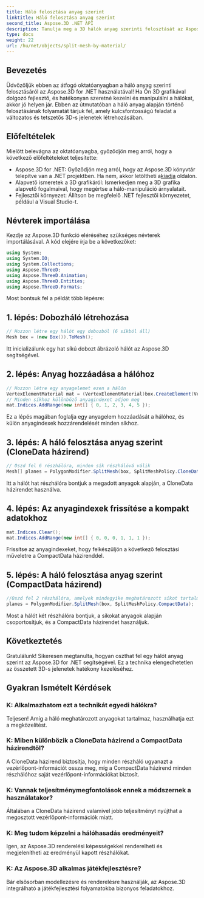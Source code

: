 ```yaml
---
title: Háló felosztása anyag szerint
linktitle: Háló felosztása anyag szerint
second_title: Aspose.3D .NET API
description: Tanulja meg a 3D hálók anyag szerinti felosztását az Aspose.3D for .NET segítségével. Javítsa a helyszínszervezést és a hatékonyságot. Lépésről lépésre útmutató fejlesztőknek.
type: docs
weight: 22
url: /hu/net/objects/split-mesh-by-material/
---
```

## Bevezetés
Üdvözöljük ebben az átfogó oktatóanyagban a háló anyag szerinti felosztásáról az Aspose.3D for .NET használatával! Ha Ön 3D grafikával dolgozó fejlesztő, és hatékonyan szeretné kezelni és manipulálni a hálókat, akkor jó helyen jár. Ebben az útmutatóban a háló anyag alapján történő felosztásának folyamatát tárjuk fel, amely kulcsfontosságú feladat a változatos és tetszetős 3D-s jelenetek létrehozásában.
## Előfeltételek
Mielőtt belevágna az oktatóanyagba, győződjön meg arról, hogy a következő előfeltételeket teljesítette:
-  Aspose.3D for .NET: Győződjön meg arról, hogy az Aspose.3D könyvtár telepítve van a .NET projektben. Ha nem, akkor letöltheti a[kiadja](https://releases.aspose.com/3d/net/) oldalon.
- Alapvető ismeretek a 3D grafikáról: Ismerkedjen meg a 3D grafika alapvető fogalmaival, hogy megértse a háló-manipuláció árnyalatait.
- Fejlesztői környezet: Állítson be megfelelő .NET fejlesztői környezetet, például a Visual Studio-t.
## Névterek importálása
Kezdje az Aspose.3D funkció eléréséhez szükséges névterek importálásával. A kód elejére írja be a következőket:
```csharp
using System;
using System.IO;
using System.Collections;
using Aspose.ThreeD;
using Aspose.ThreeD.Animation;
using Aspose.ThreeD.Entities;
using Aspose.ThreeD.Formats;
```
Most bontsuk fel a példát több lépésre:
## 1. lépés: Dobozháló létrehozása
```csharp
// Hozzon létre egy hálót egy dobozból (6 síkból áll)
Mesh box = (new Box()).ToMesh();
```
Itt inicializálunk egy hat síkú dobozt ábrázoló hálót az Aspose.3D segítségével.
## 2. lépés: Anyag hozzáadása a hálóhoz
```csharp
// Hozzon létre egy anyagelemet ezen a hálón
VertexElementMaterial mat = (VertexElementMaterial)box.CreateElement(VertexElementType.Material, MappingMode.Polygon, ReferenceMode.Index);
// Minden síkhoz különböző anyagindexet adjon meg
mat.Indices.AddRange(new int[] { 0, 1, 2, 3, 4, 5 });
```
Ez a lépés magában foglalja egy anyagelem hozzáadását a hálóhoz, és külön anyagindexek hozzárendelését minden síkhoz.
## 3. lépés: A háló felosztása anyag szerint (CloneData házirend)
```csharp
// Oszd fel 6 részhálóra, minden sík részhálóvá válik
Mesh[] planes = PolygonModifier.SplitMesh(box, SplitMeshPolicy.CloneData);
```
Itt a hálót hat részhálóra bontjuk a megadott anyagok alapján, a CloneData házirendet használva.
## 4. lépés: Az anyagindexek frissítése a kompakt adatokhoz
```csharp
mat.Indices.Clear();
mat.Indices.AddRange(new int[] { 0, 0, 0, 1, 1, 1 });
```
Frissítse az anyagindexeket, hogy felkészüljön a következő felosztási műveletre a CompactData házirenddel.
## 5. lépés: A háló felosztása anyag szerint (CompactData házirend)
```csharp
//Oszd fel 2 részhálóra, amelyek mindegyike meghatározott síkot tartalmaz
planes = PolygonModifier.SplitMesh(box, SplitMeshPolicy.CompactData);
```
Most a hálót két részhálóra bontjuk, a síkokat anyagok alapján csoportosítjuk, és a CompactData házirendet használjuk.
## Következtetés
Gratulálunk! Sikeresen megtanulta, hogyan oszthat fel egy hálót anyag szerint az Aspose.3D for .NET segítségével. Ez a technika elengedhetetlen az összetett 3D-s jelenetek hatékony kezeléséhez.
## Gyakran Ismételt Kérdések
### K: Alkalmazhatom ezt a technikát egyedi hálókra?
Teljesen! Amíg a háló meghatározott anyagokat tartalmaz, használhatja ezt a megközelítést.
### K: Miben különbözik a CloneData házirend a CompactData házirendtől?
A CloneData házirend biztosítja, hogy minden részháló ugyanazt a vezérlőpont-információt ossza meg, míg a CompactData házirend minden részhálóhoz saját vezérlőpont-információkat biztosít.
### K: Vannak teljesítménymegfontolások ennek a módszernek a használatakor?
Általában a CloneData házirend valamivel jobb teljesítményt nyújthat a megosztott vezérlőpont-információk miatt.
### K: Meg tudom képzelni a hálóhasadás eredményeit?
Igen, az Aspose.3D renderelési képességekkel renderelheti és megjelenítheti az eredményül kapott részhálókat.
### K: Az Aspose.3D alkalmas játékfejlesztésre?
Bár elsősorban modellezésre és renderelésre használják, az Aspose.3D integrálható a játékfejlesztési folyamatokba bizonyos feladatokhoz.